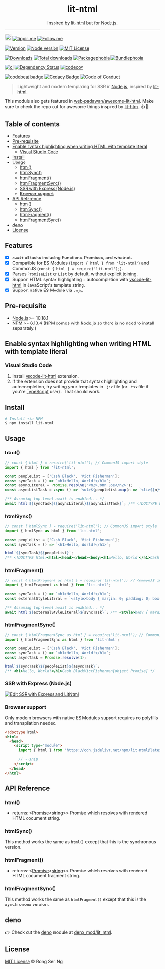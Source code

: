 <div align="center" style="text-align: center;">
  <h1 style="border-bottom: none;">lit-ntml</h1>

  <p>Inspired by <a href="https://github.com/PolymerLabs/lit-html" target="_blank" rel="noopener">lit-html</a> but for Node.js.</p>
</div>

<hr />

<a href="https://www.buymeacoffee.com/RLmMhgXFb" target="_blank" rel="noopener noreferrer"><img src="https://www.buymeacoffee.com/assets/img/custom_images/orange_img.png" alt="Buy Me A Coffee" style="height: 20px !important;width: auto !important;" ></a>
[![tippin.me][tippin-me-badge]][tippin-me-url]
[![Follow me][follow-me-badge]][follow-me-url]

[![Version][version-badge]][version-url]
[![Node version][node-version-badge]][node-version-url]
[![MIT License][mit-license-badge]][mit-license-url]

[![Downloads][downloads-badge]][downloads-url]
[![Total downloads][total-downloads-badge]][downloads-url]
[![Packagephobia][packagephobia-badge]][packagephobia-url]
[![Bundlephobia][bundlephobia-badge]][bundlephobia-url]

[![ci][ga-badge]][ga-url]
[![Dependency Status][daviddm-badge]][daviddm-url]
[![codecov][codecov-badge]][codecov-url]

[![codebeat badge][codebeat-badge]][codebeat-url]
[![Codacy Badge][codacy-badge]][codacy-url]
[![Code of Conduct][coc-badge]][coc-url]

> Lightweight and modern templating for SSR in [Node.js][nodejs-url], inspired by [lit-html][lit-html-url].

This module also gets featured in [web-padawan/awesome-lit-html][web-padawan-awesome-lit-html-url]. Make sure to check the repo out for awesome things inspired by [lit-html][lit-html-url]. 👍💯

## Table of contents <!-- omit in toc -->

- [Features](#features)
- [Pre-requisite](#pre-requisite)
- [Enable syntax highlighting when writing HTML with template literal](#enable-syntax-highlighting-when-writing-html-with-template-literal)
  - [Visual Studio Code](#visual-studio-code)
- [Install](#install)
- [Usage](#usage)
  - [html()](#html)
  - [htmlSync()](#htmlsync)
  - [htmlFragment()](#htmlfragment)
  - [htmlFragmentSync()](#htmlfragmentsync)
  - [SSR with Express (Node.js)](#ssr-with-express-nodejs)
  - [Browser support](#browser-support)
- [API Reference](#api-reference)
  - [html()](#html-1)
  - [htmlSync()](#htmlsync-1)
  - [htmlFragment()](#htmlfragment-1)
  - [htmlFragmentSync()](#htmlfragmentsync-1)
- [deno](#deno)
- [License](#license)

## Features

- [x] `await` all tasks including Functions, Promises, and whatnot.
- [x] Compatible for ES Modules (`import { html } from 'lit-ntml'`) and CommonJS (`const { html } = require('lit-ntml');`).
- [x] Parses `PromiseList` or `List` by default, without explicit joining.
- [x] Support HTML syntax highlighting + autocompletion with [vscode-lit-html][vscode-lit-html-url] in JavaScript's template string.
- [x] Support native ES Module via `.mjs`.

## Pre-requisite

- [Node.js][nodejs-url] >= 10.18.1
- [NPM][npm-url] >= 6.13.4 ([NPM][npm-url] comes with [Node.js][nodejs-url] so there is no need to install separately.)

## Enable syntax highlighting when writing HTML with template literal

### Visual Studio Code

1. Install [vscode-lit-html][vscode-lit-html-url] extension.
2. If the extension does not provide that syntax highlighting and autocompletion, try writing your templates in `.jsx` file (or `.tsx` file if you're [TypeScript][typescript-url] user) . That should work.

## Install

```sh
# Install via NPM
$ npm install lit-ntml
```

## Usage

### html()

```ts
// const { html } = require('lit-ntml'); // CommonJS import style
import { html } from 'lit-ntml';

const peopleList = ['Cash Black', 'Vict Fisherman'];
const syncTask = () => `<h1>Hello, World!</h1>`;
const asyncLiteral = Promise.resolve('<h2>John Doe</h2>');
const asyncListTask = async () => `<ul>${peopleList.map(n => `<li>${n}</li>`)}</ul>`;

/** Assuming top-level await is enabled... */
await html`${syncTask}${asyncLiteral}${asyncListTask}`; /** <!DOCTYPE html><html><head></head><body><h1>Hello, World!</h1><h2>John Doe</h2><ul><li>Cash Black</li><li>Vict Fisherman</li></ul></body></html> */
```

### htmlSync()

```ts
// const { htmlSync } = require('lit-ntml'); // CommonJS import style
import { htmlSync as html } from 'lit-ntml';

const peopleList = ['Cash Black', 'Vict Fisherman'];
const syncTask = () => `<h1>Hello, World!</h1>`;

html`${syncTask}${peopleList}`;
/** <!DOCTYPE html><html><head></head><body><h1>Hello, World!</h1>Cash BlackVictFisherman[object Promise]</body></html> */
```

### htmlFragment()

```ts
// const { htmlFragment as html } = require('lit-ntml'); // CommonJS import style
import { htmlFragment as html } from 'lit-ntml';

const syncTask = () => `<h1>Hello, World!</h1>`;
const externalStyleLiteral = `<style>body { margin: 0; padding: 0; box-sizing: border-box; }</style>`;

/** Assuming top-level await is enabled... */
await html`${externalStyleLiteral}${syncTask}`; /** <style>body { margin: 0; padding: 0; box-sizing: border-box; }</style><h1>Hello, World!</h1> */
```

### htmlFragmentSync()

```ts
// const { htmlFragmentSync as html } = require('lit-ntml'); // CommonJS import style
import { htmlFragmentSync as html } from 'lit-ntml';

const peopleList = ['Cash Black', 'Vict Fisherman'];
const syncTask = () => `<h1>Hello, World!</h1>`;
const asyncTask = Promise.resolve(1);

html`${syncTask}${peopleList}${asyncTask}`;
/** <h1>Hello, World!</h1>Cash BlackVictFisherman[object Promise] */
```

### SSR with Express (Node.js)

[![Edit SSR with Express and LitNtml](https://codesandbox.io/static/img/play-codesandbox.svg)](https://codesandbox.io/s/ssr-with-express-and-litntml-4tbv9?fontsize=14)

### Browser support

Only modern browsers with native ES Modules support requires no polyfills and transpilation needed.

```html
<!doctype html>
<html>
  <head>
    <script type="module">
      import { html } from 'https://cdn.jsdelivr.net/npm/lit-ntml@latest/dist/lit-ntml.min.js';

      // --snip
    </script>
  </head>
</html>
```

## API Reference

### html()

- returns: <[Promise][promise-mdn-url]&lt;[string][string-mdn-url]&gt;> Promise which resolves with rendered HTML document string.

### htmlSync()

This method works the same as `html()` except that this is the synchronous version.

### htmlFragment()

- returns: <[Promise][promise-mdn-url]&lt;[string][string-mdn-url]&gt;> Promise which resolves with rendered HTML document fragment string.

### htmlFragmentSync()

This method works the same as `htmlFragment()` except that this is the synchronous version.

## deno

👉 Check out the [deno] module at [deno_mod/lit_ntml].

## License

[MIT License](https://motss.mit-license.org) © Rong Sen Ng

<!-- References -->
[nodejs-url]: https://nodejs.org
[lit-html-url]: https://github.com/PolymerLabs/lit-html
[npm-url]: https://www.npmjs.com
[parse5-url]: https://www.npmjs.com/package/parse5
[pretty-url]: https://www.npmjs.com/package/pretty
[vscode-lit-html-url]: https://github.com/mjbvz/vscode-lit-html
[typescript-url]: https://github.com/Microsoft/TypeScript
[htmlminifier-url]: https://github.com/kangax/html-minifier
[htmlminifier-flags-url]: https://github.com/kangax/html-minifier#options-quick-reference
[pretty-flag-url]: https://github.com/jonschlinkert/pretty#ocd
[web-padawan-awesome-lit-html-url]:
 https://github.com/web-padawan/awesome-lit-html
[deno]: https://github.com/denoland/deno
[deno_mod/lit_ntml]: https://github.com/motss/deno_mod/tree/master/lit_ntml

[parse-promiselist-or-list-url]: #parse-promiselist-or-list
[ntmlopts-url]: #ntmlopts
[default-minify-options-url]: #default_minify_options

<!-- MDN -->
[map-mdn-url]: https://developer.mozilla.org/en-US/docs/Web/JavaScript/Reference/Global_Objects/Map
[string-mdn-url]: https://developer.mozilla.org/en-US/docs/Web/JavaScript/Reference/Global_Objects/String
[object-mdn-url]: https://developer.mozilla.org/en-US/docs/Web/JavaScript/Reference/Global_Objects/Object
[number-mdn-url]: https://developer.mozilla.org/en-US/docs/Web/JavaScript/Reference/Global_Objects/Number
[boolean-mdn-url]: https://developer.mozilla.org/en-US/docs/Web/JavaScript/Reference/Global_Objects/Boolean
[html-style-element-mdn-url]: https://developer.mozilla.org/en-US/docs/Web/API/HTMLStyleElement
[promise-mdn-url]: https://developer.mozilla.org/en-US/docs/Web/JavaScript/Reference/Global_Objects/Promise

<!-- Badges -->
[tippin-me-badge]: https://badgen.net/badge/%E2%9A%A1%EF%B8%8Ftippin.me/@igarshmyb/F0918E
[follow-me-badge]: https://flat.badgen.net/twitter/follow/igarshmyb?icon=twitter

[version-badge]: https://flat.badgen.net/npm/v/lit-ntml?icon=npm
[node-version-badge]: https://flat.badgen.net/npm/node/lit-ntml
[mit-license-badge]: https://flat.badgen.net/npm/license/lit-ntml

[downloads-badge]: https://flat.badgen.net/npm/dm/lit-ntml
[total-downloads-badge]: https://flat.badgen.net/npm/dt/lit-ntml?label=total%20downloads
[packagephobia-badge]: https://flat.badgen.net/packagephobia/install/lit-ntml
[bundlephobia-badge]: https://flat.badgen.net/bundlephobia/minzip/lit-ntml

[ga-badge]: https://github.com/motss/lit-ntml/workflows/ci/badge.svg?branch=master
[daviddm-badge]: https://flat.badgen.net/david/dep/motss/lit-ntml
[codecov-badge]: https://flat.badgen.net/codecov/c/github/motss/lit-ntml?label=codecov&icon=codecov

[codebeat-badge]: https://codebeat.co/badges/46b91b60-804d-4909-a647-1784ae283f19
[codacy-badge]: https://api.codacy.com/project/badge/Grade/bb0c739bc5144a8b80197f3fa3bb2273
[coc-badge]: https://flat.badgen.net/badge/code%20of/conduct/pink

<!-- Links -->
[tippin-me-url]: https://tippin.me/@igarshmyb
[follow-me-url]: https://twitter.com/igarshmyb?utm_source=github.com&amp;utm_medium=referral&amp;utm_content=motss/lit-ntml

[version-url]: https://www.npmjs.com/package/lit-ntml
[node-version-url]: https://nodejs.org/en/download
[mit-license-url]: https://github.com/motss/lit-ntml/blob/master/LICENSE

[downloads-url]: http://www.npmtrends.com/lit-ntml
[packagephobia-url]: https://packagephobia.now.sh/result?p=lit-ntml
[bundlephobia-url]: https://bundlephobia.com/result?p=lit-ntml

[ga-url]: https://github.com/motss/lit-ntml/actions?query=workflow%3Aci
[daviddm-url]: https://david-dm.org/motss/lit-ntml
[codecov-url]: https://codecov.io/gh/motss/lit-ntml

[codebeat-url]: https://codebeat.co/projects/github-com-motss-lit-ntml-master
[codacy-url]: https://www.codacy.com/app/motss/lit-ntml?utm_source=github.com&amp;utm_medium=referral&amp;utm_content=motss/lit-ntml&amp;utm_campaign=Badge_Grade
[coc-url]: https://github.com/motss/lit-ntml/blob/master/code-of-conduct.md
